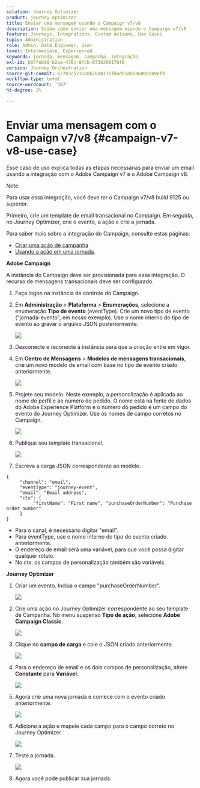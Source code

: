 ```yaml
---
solution: Journey Optimizer
product: journey optimizer
title: Enviar uma mensagem usando o Campaign v7/v8
description: Saiba como enviar uma mensagem usando o Campaign v7/v8
feature: Journeys, Integrations, Custom Actions, Use Cases
topic: Administration
role: Admin, Data Engineer, User
level: Intermediate, Experienced
keywords: jornada, mensagem, campanha, integração
exl-id: b07feb98-b2ae-476c-8fcb-873b308176f0
version: Journey Orchestration
source-git-commit: 62783c5731a8b78a8171fdadb1da8a680d249efd
workflow-type: tm+mt
source-wordcount: '387'
ht-degree: 2%

---
```


# Enviar uma mensagem com o Campaign v7/v8 {#campaign-v7-v8-use-case}

Esse caso de uso explica todas as etapas necessárias para enviar um email usando a integração com o Adobe Campaign v7 e o Adobe Campaign v8.

>[!NOTE]
>
>Para usar essa integração, você deve ter o Campaign v7/v8 build 9125 ou superior.

Primeiro, crie um template de email transacional no Campaign. Em seguida, no Journey Optimizer, crie o evento, a ação e crie a jornada.

Para saber mais sobre a integração do Campaign, consulte estas páginas:

* [Criar uma ação de campanha](../action/acc-action.md)
* [Usando a ação em uma jornada](../building-journeys/using-adobe-campaign-v7-v8.md).

**Adobe Campaign**

A instância do Campaign deve ser provisionada para essa integração. O recurso de mensagens transacionais deve ser configurado.

1. Faça logon na instância de controle do Campaign.

1. Em **Administração** > **Plataforma** > **Enumerações**, selecione a enumeração **Tipo de evento** (eventType). Crie um novo tipo de evento (&quot;jornada-evento&quot;, em nosso exemplo). Use o nome interno do tipo de evento ao gravar o arquivo JSON posteriormente.

   ![](assets/accintegration-uc-1.png)

1. Desconecte e reconecte à instância para que a criação entre em vigor.

1. Em **Centro de Mensagens** > **Modelos de mensagens transacionais**, crie um novo modelo de email com base no tipo de evento criado anteriormente.

   ![](assets/accintegration-uc-2.png)

1. Projete seu modelo. Neste exemplo, a personalização é aplicada ao nome do perfil e ao número do pedido. O nome está na fonte de dados do Adobe Experience Platform e o número do pedido é um campo do evento do Journey Optimizer. Use os nomes de campo corretos no Campaign.

   ![](assets/accintegration-uc-3.png)

1. Publique seu template transacional.

   ![](assets/accintegration-uc-4.png)

1. Escreva a carga JSON correspondente ao modelo.

```
{
     "channel": "email",
     "eventType": "journey-event",
     "email": "Email address",
     "ctx": {
          "firstName": "First name", "purchaseOrderNumber": "Purchase order number"
     }
}
```

* Para o canal, é necessário digitar &quot;email&quot;.
* Para eventType, use o nome interno do tipo de evento criado anteriormente.
* O endereço de email será uma variável, para que você possa digitar qualquer rótulo.
* No ctx, os campos de personalização também são variáveis.

**Journey Optimizer**

1. Criar um evento. Inclua o campo &quot;purchaseOrderNumber&quot;.

   ![](assets/accintegration-uc-5.png)

1. Crie uma ação no Journey Optimizer correspondente ao seu template de Campanha. No menu suspenso **Tipo de ação**, selecione **Adobe Campaign Classic**.

   ![](assets/accintegration-uc-6.png)

1. Clique no **campo de carga** e cole o JSON criado anteriormente.

   ![](assets/accintegration-uc-7.png)

1. Para o endereço de email e os dois campos de personalização, altere **Constante** para **Variável**.

   ![](assets/accintegration-uc-8.png)

1. Agora crie uma nova jornada e comece com o evento criado anteriormente.

   ![](assets/accintegration-uc-9.png)

1. Adicione a ação e mapeie cada campo para o campo correto no Journey Optimizer.

   ![](assets/accintegration-uc-10.png)

1. Teste a jornada.

   ![](assets/accintegration-uc-11.png)

1. Agora você pode publicar sua jornada.
